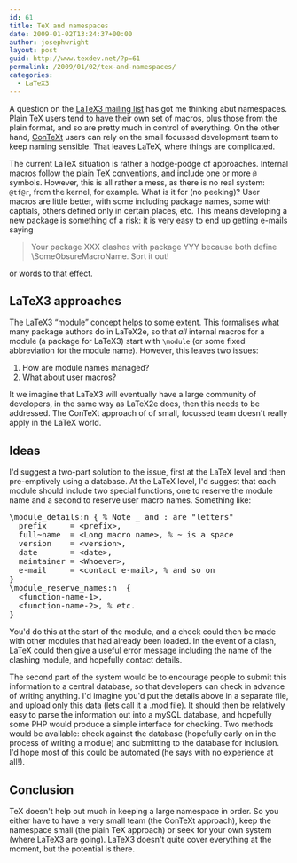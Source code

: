 ```yaml
---
id: 61
title: TeX and namespaces
date: 2009-01-02T13:24:37+00:00
author: josephwright
layout: post
guid: http://www.texdev.net/?p=61
permalink: /2009/01/02/tex-and-namespaces/
categories:
  - LaTeX3
---
```

A question on the <a title="LaTeX3 Homepage" href="http://www.latex-project.org/latex3.html">LaTeX3 mailing list</a> has got me thinking abut namespaces. Plain TeX users tend to have their own set of macros, plus those from the plain format, and so are pretty much in control of everything. On the other hand, <a title="Pragma, the home of ConTeXt" href="http://www.pragma-ade.com/">ConTeXt</a> users can rely on the small focussed development team to keep naming sensible. That leaves LaTeX, where things are complicated.

The current LaTeX situation is rather a hodge-podge of approaches. Internal macros follow the plain TeX conventions, and include one or more <code>@</code> symbols. However, this is all rather a mess, as there is no real system: <code>\@tf@r</code>, from the kernel, for example. What is it for (no peeking)? User macros are little better, with some including package names, some with captials, others defined only in certain places, etc. This means developing a new package is something of a risk: it is very easy to end up getting e-mails saying
<blockquote>Your package XXX clashes with package YYY because both define \SomeObsureMacroName. Sort it out!</blockquote>
or words to that effect.
<h2>LaTeX3 approaches</h2>
The LaTeX3 “module” concept helps to some extent. This formalises what many package authors do in LaTeX2e, so that <em>all</em> internal macros for a module (a package for LaTeX3) start with <code>\module</code> (or some fixed abbreviation for the module name). However, this leaves two issues:
<ol>
 	<li>How are module names managed?</li>
 	<li>What about user macros?</li>
</ol>
It we imagine that LaTeX3 will eventually have a large community of developers, in the same way as LaTeX2e does, then this needs to be addressed. The ConTeXt approach of of small, focussed team doesn't really apply in the LaTeX world.
<h2>Ideas</h2>
I'd suggest a two-part solution to the issue, first at the LaTeX level and then pre-emptively using a database. At the LaTeX level, I'd suggest that each module should include two special functions, one to reserve the module name and a second to reserve user macro names. Something like:
<pre>\module_details:n { % Note _ and : are "letters"
  prefix     = &lt;prefix&gt;,
  full~name  = &lt;Long macro name&gt;, % ~ is a space
  version    = &lt;version&gt;,
  date       = &lt;date&gt;,
  maintainer = &lt;Whoever&gt;,
  e-mail     = &lt;contact e-mail&gt;, % and so on
}
\module_reserve_names:n  {
  &lt;function-name-1&gt;,
  &lt;function-name-2&gt;, % etc.
}</pre>
You'd do this at the start of the module, and a check could then be made with other modules that had already been loaded. In the event of a clash, LaTeX could then give a useful error message including the name of the clashing module, and hopefully contact details.

The second part of the system would be to encourage people to submit this information to a central database, so that developers can check in advance of writing anything. I'd imagine you'd put the details above in a separate file, and upload only this data (lets call it a .mod file). It should then be relatively easy to parse the information out into a mySQL database, and hopefully some PHP would produce a simple interface for checking. Two methods would be available: check against the database (hopefully early on in the process of writing a module) and submitting to the database for inclusion. I'd hope most of this could be automated (he says with no experience at all!).
<h2>Conclusion</h2>
TeX doesn't help out much in keeping a large namespace in order. So you either have to have a very small team (the ConTeXt approach), keep the namespace small (the plain TeX approach) or seek for your own system (where LaTeX3 are going). LaTeX3 doesn't quite cover everything at the moment, but the potential is there.
